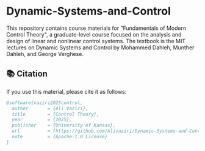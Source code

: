 # Dynamic-Systems-and-Control
This repository contains course materials for "Fundamentals of Modern Control Theory", a graduate-level course focused on the analysis and design of linear and nonlinear control systems. 
The textbook is the MIT lectures on Dynamic Systems and Control by Mohammed Dahleh, Munther Dahleh, and George Verghese.
## 📚 Citation
If you use this material, please cite it as follows:
```bibtex
@software{vaziri2025control,
  author       = {Ali Vaziri},
  title        = {Control Theory},
  year         = {2025},
  publisher    = {University of Kansas},
  url          = {https://github.com/Alivaziri/Dynamic-Systems-and-Control},
  note         = {Apache-1.0 License}
}
